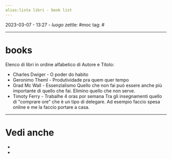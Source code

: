```yaml
---
alias:lista libri - book list 
---
```

2023-03-07 - 13:27 - *luogo*
zettle: #moc
tag: #

---
# books
Elenco di libri in ordine alfabetico di Autore e Titolo:

- Charles Dwiger - O poder do habito
- Geronimo Theml - Produtividade pra quem quer tempo
- Grad Mc Wall - Essenzialismo
   Quello che non fai può essere anche più importante di quello che fai.
   Elimino quello che non serve.
- Timoty Ferry - Trabalhe 4 oras por semana
  Tra gli insegnamenti quello di "comprare ore" che è un tipo di delegare.
  Ad esempio faccio spesa online e me la faccio portare a casa.




---
# Vedi anche
- 
- 